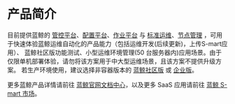 # 产品简介

目前提供蓝鲸的 [管控平台](https://bk.tencent.com/docs/document/5.1/17/540?r=1)、[配置平台](https://bk.tencent.com/docs/document/5.1/9/222)、[作业平台](https://bk.tencent.com/docs/document/5.1/7/185) 与 [标准运维](https://bk.tencent.com/docs/document/5.1/3/22)、[节点管理](https://bk.tencent.com/docs/document/5.1/21/682)  ，可用于快速体验蓝鲸运维自动化的产品能力（包括运维开发(后续更新)，上传S-mart应用）、 蓝鲸社区版功能测试、小型运维环境管理(50 台服务器内)应用场景。由于仅限单机部署体验，请勿将该方案用于中大型运维场景，且该方案不提供升级方案。
若生产环境使用，建议选择非容器版本的 [蓝鲸社区版](https://bk.tencent.com/download/) 或 [企业版](https://bk.tencent.com/index/)。

更多蓝鲸产品详情请前往 [蓝鲸官网文档中心](https://bk.tencent.com/docs)，以及更多 SaaS 应用请前往 [蓝鲸 S-mart 市场](https://bk.tencent.com/s-mart/market?best_type=1)。